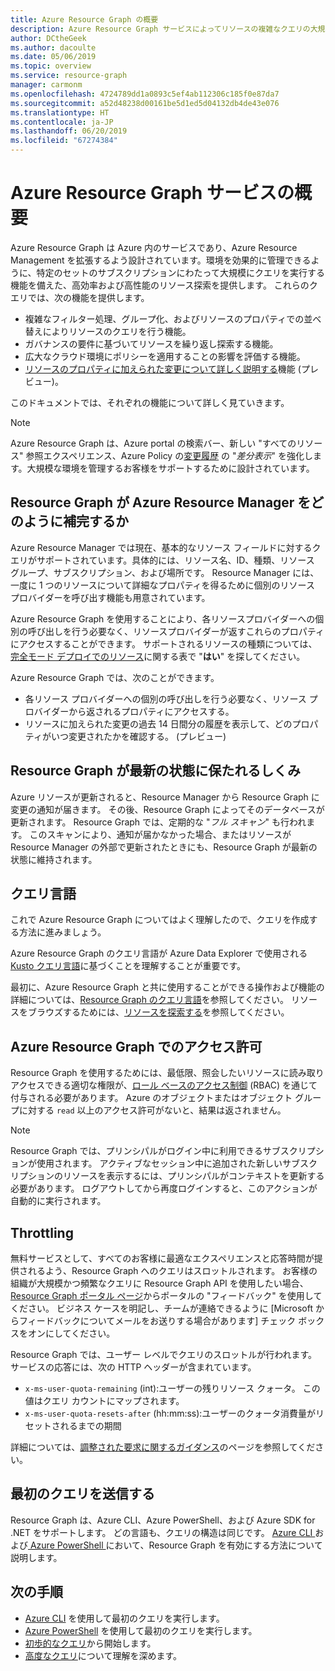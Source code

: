```yaml
---
title: Azure Resource Graph の概要
description: Azure Resource Graph サービスによってリソースの複雑なクエリの大規模な実行がどのように実現されるかについて理解します。
author: DCtheGeek
ms.author: dacoulte
ms.date: 05/06/2019
ms.topic: overview
ms.service: resource-graph
manager: carmonm
ms.openlocfilehash: 4724789dd1a0893c5ef4ab112306c185f0e87da7
ms.sourcegitcommit: a52d48238d00161be5d1ed5d04132db4de43e076
ms.translationtype: HT
ms.contentlocale: ja-JP
ms.lasthandoff: 06/20/2019
ms.locfileid: "67274384"
---
```

# <a name="overview-of-the-azure-resource-graph-service"></a>Azure Resource Graph サービスの概要

Azure Resource Graph は Azure 内のサービスであり、Azure Resource Management を拡張するよう設計されています。環境を効果的に管理できるように、特定のセットのサブスクリプションにわたって大規模にクエリを実行する機能を備えた、高効率および高性能のリソース探索を提供します。 これらのクエリでは、次の機能を提供します。

- 複雑なフィルター処理、グループ化、およびリソースのプロパティでの並べ替えによりリソースのクエリを行う機能。
- ガバナンスの要件に基づいてリソースを繰り返し探索する機能。
- 広大なクラウド環境にポリシーを適用することの影響を評価する機能。
- [リソースのプロパティに加えられた変更について詳しく説明する](./how-to/get-resource-changes.md)機能 (プレビュー)。

このドキュメントでは、それぞれの機能について詳しく見ていきます。

> [!NOTE]
> Azure Resource Graph は、Azure portal の検索バー、新しい "すべてのリソース" 参照エクスペリエンス、Azure Policy の[変更履歴](../policy/how-to/determine-non-compliance.md#change-history-preview)
> の "_差分表示_" を強化します。大規模な環境を管理するお客様をサポートするために設計されています。

## <a name="how-does-resource-graph-complement-azure-resource-manager"></a>Resource Graph が Azure Resource Manager をどのように補完するか

Azure Resource Manager では現在、基本的なリソース フィールドに対するクエリがサポートされています。具体的には、リソース名、ID、種類、リソース グループ、サブスクリプション、および場所です。 Resource Manager には、一度に 1 つのリソースについて詳細なプロパティを得るために個別のリソース プロバイダーを呼び出す機能も用意されています。

Azure Resource Graph を使用することにより、各リソースプロバイダーへの個別の呼び出しを行う必要なく、リソースプロバイダーが返すこれらのプロパティにアクセスすることができます。 サポートされるリソースの種類については、[完全モード デプロイでのリソース](../../azure-resource-manager/complete-mode-deletion.md)に関する表で "**はい**" を探してください。

Azure Resource Graph では、次のことができます。

- 各リソース プロバイダーへの個別の呼び出しを行う必要なく、リソース プロバイダーから返されるプロパティにアクセスする。
- リソースに加えられた変更の過去 14 日間分の履歴を表示して、どのプロパティがいつ変更されたかを確認する。 (プレビュー)

## <a name="how-resource-graph-is-kept-current"></a>Resource Graph が最新の状態に保たれるしくみ

Azure リソースが更新されると、Resource Manager から Resource Graph に変更の通知が届きます。
その後、Resource Graph によってそのデータベースが更新されます。 Resource Graph では、定期的な "_フル スキャン_" も行われます。 このスキャンにより、通知が届かなかった場合、またはリソースが Resource Manager の外部で更新されたときにも、Resource Graph が最新の状態に維持されます。

## <a name="the-query-language"></a>クエリ言語

これで Azure Resource Graph についてはよく理解したので、クエリを作成する方法に進みましょう。

Azure Resource Graph のクエリ言語が Azure Data Explorer で使用される [Kusto クエリ言語](../../data-explorer/data-explorer-overview.md)に基づくことを理解することが重要です。

最初に、Azure Resource Graph と共に使用することができる操作および機能の詳細については、[Resource Graph のクエリ言語](./concepts/query-language.md)を参照してください。
リソースをブラウズするためには、[リソースを探索する](./concepts/explore-resources.md)を参照してください。

## <a name="permissions-in-azure-resource-graph"></a>Azure Resource Graph でのアクセス許可

Resource Graph を使用するためには、最低限、照会したいリソースに読み取りアクセスできる適切な権限が、[ロール ベースのアクセス制御](../../role-based-access-control/overview.md) (RBAC) を通じて付与される必要があります。 Azure のオブジェクトまたはオブジェクト グループに対する `read` 以上のアクセス許可がないと、結果は返されません。

> [!NOTE]
> Resource Graph では、プリンシパルがログイン中に利用できるサブスクリプションが使用されます。 アクティブなセッション中に追加された新しいサブスクリプションのリソースを表示するには、プリンシパルがコンテキストを更新する必要があります。 ログアウトしてから再度ログインすると、このアクションが自動的に実行されます。

## <a name="throttling"></a>Throttling

無料サービスとして、すべてのお客様に最適なエクスペリエンスと応答時間が提供されるよう、Resource Graph へのクエリはスロットルされます。 お客様の組織が大規模かつ頻繁なクエリに Resource Graph API を使用したい場合、[Resource Graph ポータル ページ](https://portal.azure.com/#blade/Microsoft_Azure_Policy/PolicyMenuBlade/ResourceGraph)からポータルの "フィードバック" を使用してください。
ビジネス ケースを明記し、チームが連絡できるように [Microsoft からフィードバックについてメールをお送りする場合があります] チェック ボックスをオンにしてください。

Resource Graph では、ユーザー レベルでクエリのスロットルが行われます。 サービスの応答には、次の HTTP ヘッダーが含まれています。

- `x-ms-user-quota-remaining` (int):ユーザーの残りリソース クォータ。 この値はクエリ カウントにマップされます。
- `x-ms-user-quota-resets-after` (hh:mm:ss):ユーザーのクォータ消費量がリセットされるまでの期間

詳細については、[調整された要求に関するガイダンス](./concepts/guidance-for-throttled-requests.md)のページを参照してください。

## <a name="running-your-first-query"></a>最初のクエリを送信する

Resource Graph は、Azure CLI、Azure PowerShell、および Azure SDK for .NET をサポートします。 どの言語も、クエリの構造は同じです。 [Azure CLI ](first-query-azurecli.md#add-the-resource-graph-extension)および[ Azure PowerShell ](first-query-powershell.md#add-the-resource-graph-module)において、Resource Graph を有効にする方法について説明します。

## <a name="next-steps"></a>次の手順

- [Azure CLI](first-query-azurecli.md) を使用して最初のクエリを実行します。
- [Azure PowerShell](first-query-powershell.md) を使用して最初のクエリを実行します。
- [初歩的なクエリ](./samples/starter.md)から開始します。
- [高度なクエリ](./samples/advanced.md)について理解を深めます。